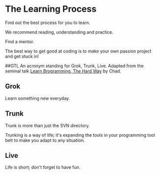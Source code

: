 # The Learning Process

Find out the best process for you to learn.

We recommend reading, understanding and practice.

Find a mentor.

The best way to get good at coding is to make your own passion project and get stuck in!

##GTL
An acronym standing for Grok, Trunk, Live.  Adapted from the seminal talk [Learn Brogramming, The Hard Way](https://www.youtube.com/watch?v=BWsAQsydzR4) by Chad.

## Grok
Learn something new everyday.

## Trunk
Trunk is more than just the SVN directory. 

Trunking is a way of life; it's expanding the tools in your programming tool belt to make you adapt to any situation.

## Live
Life is short; don't forget to have fun.